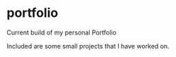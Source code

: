 # portfolio
Current build of my personal Portfolio

Included are some small projects that I have worked on. 
